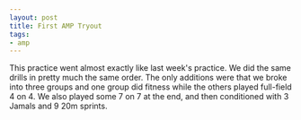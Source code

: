 ```yaml
---
layout: post
title: First AMP Tryout
tags:
- amp
---
```


This practice went almost exactly like last week's practice. We did the same drills in pretty much the same order. The only additions were that we broke into three groups and one group did fitness while the others played full-field 4 on 4. We also played some 7 on 7 at the end, and then conditioned with 3 Jamals and 9 20m sprints. 
